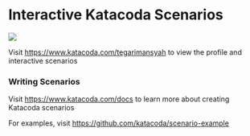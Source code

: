# Interactive Katacoda Scenarios

[![](http://shields.katacoda.com/katacoda/tegarimansyah/count.svg)](https://www.katacoda.com/tegarimansyah "Get your profile on Katacoda.com")

Visit https://www.katacoda.com/tegarimansyah to view the profile and interactive scenarios

### Writing Scenarios
Visit https://www.katacoda.com/docs to learn more about creating Katacoda scenarios

For examples, visit https://github.com/katacoda/scenario-example
